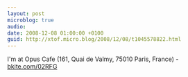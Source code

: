 ```yaml
---
layout: post
microblog: true
audio: 
date: 2008-12-08 01:00:00 +0100
guid: http://xtof.micro.blog/2008/12/08/t1045578822.html
---
```

I'm at Opus Cafe (161, Quai de Valmy, 75010 Paris, France) - [bkite.com/02RFG](http://bkite.com/02RFG)

